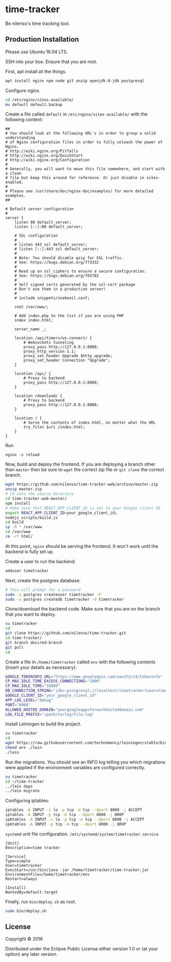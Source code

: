 # time-tracker

Be nilenso's time tracking tool.

## Production Installation
Please use Ubuntu 16.04 LTS.

SSH into your box. Ensure that you are root.

First, apt install all the things.
``` bash
apt install nginx npm node git unzip openjdk-8-jdk postgresql
```

Configure nginx.
``` bash
cd /etc/nginx/sites-available/
mv default default.backup
```

Create a file called `default` in `/etc/nginx/sites-available/` with the following
content:
```
##
# You should look at the following URL's in order to grasp a solid understanding
# of Nginx configuration files in order to fully unleash the power of Nginx.
# http://wiki.nginx.org/Pitfalls
# http://wiki.nginx.org/QuickStart
# http://wiki.nginx.org/Configuration
#
# Generally, you will want to move this file somewhere, and start with a clean
# file but keep this around for reference. Or just disable in sites-enabled.
#
# Please see /usr/share/doc/nginx-doc/examples/ for more detailed examples.
##

# Default server configuration
#
server {
	listen 80 default_server;
	listen [::]:80 default_server;

	# SSL configuration
	#
	# listen 443 ssl default_server;
	# listen [::]:443 ssl default_server;
	#
	# Note: You should disable gzip for SSL traffic.
	# See: https://bugs.debian.org/773332
	#
	# Read up on ssl_ciphers to ensure a secure configuration.
	# See: https://bugs.debian.org/765782
	#
	# Self signed certs generated by the ssl-cert package
	# Don't use them in a production server!
	#
	# include snippets/snakeoil.conf;

	root /var/www/;

	# Add index.php to the list if you are using PHP
	index index.html;

	server_name _;

	location /api/timers/ws-connect/ {
		# Websockets tunneling
		proxy_pass http://127.0.0.1:8000;
		proxy_http_version 1.1;
		proxy_set_header Upgrade $http_upgrade;
		proxy_set_header Connection "Upgrade";
	}

	location /api/ {
		# Proxy to backend
		proxy_pass http://127.0.0.1:8000;
	}

	location /download/ {
		# Proxy to backend
		proxy_pass http://127.0.0.1:8000;
	}

	location / {
		# Serve the contents of index.html, no matter what the URL
		try_files $uri /index.html;
	}
}
```

Run
```
nginx -s reload
```

Now, build and deploy the frontend. If you are deploying a branch other than
`master` then be sure to `wget` the correct zip file or `git clone` the correct
branch.

``` bash
wget https://github.com/nilenso/time-tracker-web/archive/master.zip
unzip master.zip
# cd into the source directory
cd time-tracker-web-master/
npm install
# Make sure that REACT_APP_CLIENT_ID is set to your Google client ID
export REACT_APP_CLIENT_ID=your_google_client_id;
nodejs scripts/build.js
cd build
cp -R * /var/www
cd /var/www
rm -rf html/
```

At this point, `nginx` should be serving the frontend. It won't work until
the backend is fully set up.

Create a user to run the backend.
``` bash
adduser timetracker
```

Next, create the postgres database.
``` bash
# This will prompt for a password
sudo -u postgres createuser timetracker -P
sudo -u postgres createdb timetracker -O timetracker
```

Clone/download the backend code. Make sure that you are on the branch that you
want to deploy.
``` bash
su timetracker
cd
git clone https://github.com/nilenso/time-tracker.git
cd time-tracker/
git branch desired-branch
git pull
cd
```

Create a file in `/home/timetracker` called
`env` with the following contents (insert your details as necessary):
``` bash
GOOGLE_TOKENINFO_URL="https://www.googleapis.com/oauth2/v3/tokeninfo"
CP_MAX_IDLE_TIME_EXCESS_CONNECTIONS="1800"
CP_MAX_IDLE_TIME="10800"
DB_CONNECTION_STRING="jdbc:postgresql://localhost/timetracker?user=timetracker&password=your_password_if_any"
GOOGLE_CLIENT_ID="your_google_client_id"
APP_LOG_LEVEL="debug"
PORT="8000"
ALLOWED_HOSTED_DOMAIN="yourgoogleappsforworkhosteddomain.com"
LOG_FILE_PREFIX="/path/to/log/file.log"
```

Install Leiningen to build the project.
``` bash
su timetracker
cd
wget https://raw.githubusercontent.com/technomancy/leiningen/stable/bin/lein
chmod a+x ./lein
./lein
```

Run the migrations. You should see an INFO log telling you which migrations were
applied if the environment variables are configured correctly.

``` bash
su timetracker
cd ~/time-tracker
../lein deps
../lein migrate
```

Configuring iptables:
``` bash
iptables -A INPUT -i lo -p tcp -m tcp --dport 8000 -j ACCEPT
iptables -A INPUT -p tcp -m tcp --dport 8000 -j DROP
ip6tables -A INPUT -i lo -p tcp -m tcp --dport 8000 -j ACCEPT
ip6tables -A INPUT -p tcp -m tcp --dport 8000 -j DROP
```

`systemd` unit file configuration.
`/etc/systemd/system/timetracker.service`
```
[Unit]
Description=time tracker

[Service]
Type=simple
User=timetracker
ExecStart=/usr/bin/java -jar /home/timetracker/time-tracker.jar
EnvironmentFile=/home/timetracker/env
Restart=always

[Install]
WantedBy=default.target
```

Finally, run `bin/deploy.sh` as root.
``` bash
sudo bin/deploy.sh
```

## License

Copyright © 2016

Distributed under the Eclipse Public License either version 1.0 or (at
your option) any later version.

